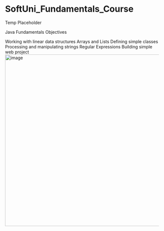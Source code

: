 # SoftUni_Fundamentals_Course
Temp Placeholder

Java Fundamentals Objectives

Working with linear data structures
Arrays and Lists
Defining simple classes
Processing and manipulating strings
Regular Expressions
Building simple web project
<img width="561" alt="image" src="https://user-images.githubusercontent.com/122820541/234676586-23813229-614a-4e84-a4e3-4301d20772bf.png">


